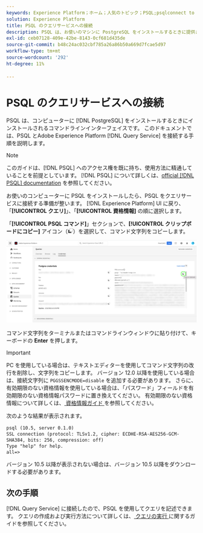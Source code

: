 ```yaml
---
keywords: Experience Platform；ホーム；人気のトピック；PSQL;psqlconnect to query service;Query service;query service;
solution: Experience Platform
title: PSQL のクエリサービスへの接続
description: PSQL は、お使いのマシンに PostgreSQL をインストールするときに提供されるコマンドラインインターフェイスです。 次の手順に従ってインストールできます。
exl-id: ceb07128-409e-42be-8143-0cf681d435de
source-git-commit: b48c24ac032cbf785a26a86b50a669d7fcae5d97
workflow-type: tm+mt
source-wordcount: '292'
ht-degree: 11%

---
```


# PSQL のクエリサービスへの接続

PSQL は、コンピューターに [!DNL PostgreSQL] をインストールするときにインストールされるコマンドラインインターフェイスです。 このドキュメントでは、PSQL とAdobe Experience Platform [!DNL Query Service] を接続する手順を説明します。

>[!NOTE]
>
> このガイドは、[!DNL PSQL] へのアクセス権を既に持ち、使用方法に精通していることを前提としています。 [!DNL PSQL] について詳しくは、[official [!DNL PSQL] documentation](https://www.postgresql.org/docs/current/app-psql.html) を参照してください。

お使いのコンピューターに PSQL をインストールしたら、PSQL をクエリサービスに接続する準備が整います。 [!DNL Experience Platform] UI に戻り、「**[!UICONTROL クエリ]**」、「**[!UICONTROL 資格情報]** の順に選択します。

「**[!UICONTROL PSQL コマンド]**」セクションで、**[!UICONTROL クリップボードにコピー]** アイコン（![ コピーアイコン ](/help/images/icons/copy.png)）を選択して、コマンド文字列をコピーします。

![ 「コピー」アイコンがハイライト表示されたクエリダッシュボードの「資格情報」タブ ](../images/clients/psql/connect-bi.png)

コマンド文字列をターミナルまたはコマンドラインウィンドウに貼り付けて、キーボードの **Enter** を押します。

>[!IMPORTANT]
>
>PC を使用している場合は、テキストエディターを使用してコマンド文字列の改行を削除し、文字列をコピーします。 バージョン 12.0 以降を使用している場合は、接続文字列に `PGGSSENCMODE=disable` を追加する必要があります。 さらに、有効期限のない資格情報を使用している場合は、「パスワード」フィールドを有効期限のない資格情報パスワードに置き換えてください。 有効期限のない資格情報について詳しくは、[ 資格情報ガイド ](../ui/credentials.md) を参照してください。

次のような結果が表示されます。

```shell
psql (10.5, server 0.1.0)
SSL connection (protocol: TLSv1.2, cipher: ECDHE-RSA-AES256-GCM-SHA384, bits: 256, compression: off)
Type "help" for help.
all=>
```

バージョン 10.5 以降が表示されない場合は、バージョン 10.5 以降をダウンロードする必要があります。

## 次の手順

[!DNL Query Service] に接続したので、PSQL を使用してクエリを記述できます。 クエリの作成および実行方法について詳しくは、[ クエリの実行 ](../best-practices/writing-queries.md) に関するガイドを参照してください。

